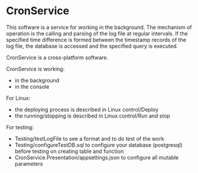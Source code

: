 # CronService
This software is a service for working in the background. The mechanism of operation is the calling and parsing of the log file at regular intervals. If the specified time difference is formed between the timestamp records of the log file, the database is accessed and the specified query is executed.

CronService is a cross-platform software.

CronService is working:
- in the background
- in the console

For Linux:
- the deploying process is described in Linux control/Deploy
- the running/stopping is described in Linux control/Run and stop

For testing:
- Testing/testLogFile to see a format and to do test of the work
- Testing/configureTestDB.sql to configure your database (postgresql) before testing on creating table and function
- CronService.Presentation/appsettings.json to configure all mutable parameters
